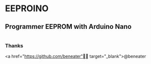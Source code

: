 # EEPROINO
## Programmer EEPROM with Arduino Nano
<img src="" />

### Thanks

<a href="https://github.com/beneater" target="_blank">@beneater</a>
